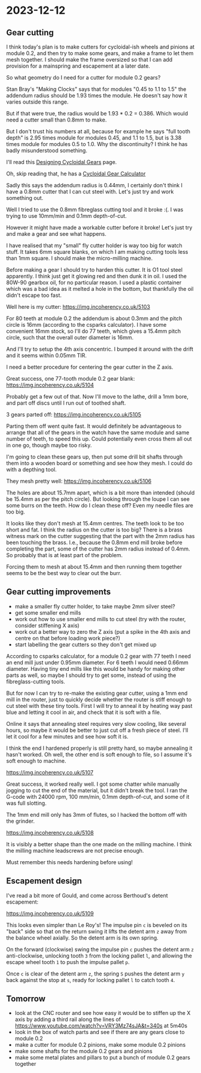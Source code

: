 # 2023-12-12

## Gear cutting

I think today's plan is to make cutters for cycloidal-ish wheels and pinions at module 0.2, and then try to make some
gears, and make a frame to let them mesh together. I should make the frame oversized so that I can add
provision for a mainspring and escapement at a later date.

So what geometry do I need for a cutter for module 0.2 gears?

Stan Bray's "Making Clocks" says that for modules "0.45 to 1.1 to 1.5" the addendum radius should
be 1.93 times the module. He doesn't say how it varies outside this range.

But if that were true, the radius would be 1.93 * 0.2 = 0.386. Which would need a cutter small than
0.8mm to make.

But I don't trust his numbers at all, because for example he says "full tooth depth" is 2.95 times
module for modules 0.45, and 1.1 to 1.5, but is 3.38 times module for modules 0.5 to 1.0. Why the
discontinuity? I think he has badly misunderstood something.

I'll read this [Designing Cycloidal Gears](https://www.csparks.com/watchmaking/CycloidalGears/index.jxl) page.

Oh, skip reading that, he has a [Cycloidal Gear Calculator](https://www.csparks.com/watchmaking/CycloidalGears/CycloidCalculator.html)

Sadly this says the addendum radius is 0.44mm, I certainly don't think I have a 0.8mm cutter that I can cut
steel with. Let's just try and work something out.

Well I tried to use the 0.8mm fibreglass cutting tool and it broke :(. I was trying to use 10mm/min and 0.1mm
depth-of-cut.

However it might have made a workable cutter before it broke! Let's just try and make a gear and see what happens.

I have realised that my "small" fly cutter holder is way too big for watch stuff. It takes 6mm square blanks,
on which I am making cutting tools less than 1mm square. I should make the micro-milling machine.

Before making a gear I should try to harden this cutter. It is O1 tool steel apparently. I think just get it
glowing red and then dunk it in oil. I used the 80W-90 gearbox oil, for no particular reason. I used a plastic
container which was a bad idea as it melted a hole in the bottom, but thankfully the oil didn't escape too
fast.

Well here is my cutter: https://img.incoherency.co.uk/5103

For 80 teeth at module 0.2 the addendum is about 0.3mm and the pitch circle is 16mm (according to the csparks
calculator). I have some convenient 16mm stock, so I'll do 77 teeth, which gives a 15.4mm pitch circle, such
that the overall outer diameter is 16mm.

And I'll try to setup the 4th axis concentric. I bumped it around with the drift and it seems within 0.05mm TIR.

I need a better procedure for centering the gear cutter in the Z axis.

Great success, one 77-tooth module 0.2 gear blank: https://img.incoherency.co.uk/5104

Probably get a few out of that. Now I'll move to the lathe, drill a 1mm bore, and part off discs until
I run out of toothed shaft.

3 gears parted off: https://img.incoherency.co.uk/5105

Parting them off went quite fast. It would definitely be advantageous to arrange that all of the gears in the
watch have the same module and same number of teeth, to speed this up. Could potentially even cross them all out
in one go, though maybe too risky.

I'm going to clean these gears up, then put some drill bit shafts through them into a wooden board or something and see how
they mesh. I could do with a depthing tool.

They mesh pretty well: https://img.incoherency.co.uk/5106

The holes are about 15.7mm apart, which is a bit more than intended (should be 15.4mm as per the pitch circle). But looking
through the loupe I can see some burrs on the teeth. How do I clean these off? Even my needle files are too big.

It looks like they don't mesh at 15.4mm centres. The teeth look to be too short and fat. I think the radius on the
cutter is too big? There is a brass witness mark on the cutter suggesting that the part with the 2mm radius
has been touching the brass. I.e., because the 0.8mm end mill broke before completing the part, some of
the cutter has 2mm radius instead of 0.4mm. So probably that is at least part of the problem.

Forcing them to mesh at about 15.4mm and then running them together seems to be the best way to clear out the burr.

## Gear cutting improvements

 * make a smaller fly cutter holder, to take maybe 2mm silver steel?
 * get some smaller end mills
 * work out how to use smaller end mills to cut steel (try with the router, consider stiffening X axis)
 * work out a better way to zero the Z axis (put a spike in the 4th axis and centre on that before loading work piece?)
 * start labelling the gear cutters so they don't get mixed up

According to csparks calculator, for a module 0.2 gear with 77 teeth I need an end mill just under 0.95mm diameter.
For 6 teeth I would need 0.66mm diameter. Having tiny end mills like this would be handy for making other parts as
well, so maybe I should try to get some, instead of using the fibreglass-cutting tools.

But for now I can try to re-make the existing gear cutter, using a 1mm end mill in the router,
just to quickly decide whether the router is stiff enough to cut steel with these tiny tools.
First I will try to anneal it by heating way past blue and letting it cool in air, and check that it is soft with a file.

Online it says that annealing steel requires very slow cooling, like several hours, so maybe it would be better to just cut
off a fresh piece of steel. I'll let it cool for a few minutes and see how soft it is.

I think the end I hardened properly is still pretty hard, so maybe annealing it hasn't worked. Oh well, the other
end is soft enough to file, so I assume it's soft enough to machine.

https://img.incoherency.co.uk/5107

Great success, it worked really well. I got some chatter while manually jogging to cut the end of the material,
but it didn't break the tool. I ran the G-code with 24000 rpm, 100 mm/min, 0.1mm depth-of-cut, and some of it
was full slotting.

The 1mm end mill only has 3mm of flutes, so I hacked the bottom off with the grinder.

https://img.incoherency.co.uk/5108

It is visibly a better shape than the one made on the milling machine. I think the milling
machine leadscrews are not precise enough.

Must remember this needs hardening before using!

## Escapement design

I've read a bit more of Gould, and come across Berthoud's detent escapement:

https://img.incoherency.co.uk/5109

This looks even simpler than Le Roy's! The impulse pin `c` is beveled on its "back" side
so that on the return swing it lifts the detent arm `z` away from the balance wheel axially.
So the detent arm is its own spring.

On the forward (clockwise) swing the impulse pin `c` pushes the detent arm `z` anti-clockwise, unlocking
tooth `3` from the locking pallet `l`, and allowing the escape wheel tooth `1` to push the impulse
pallet `p`.

Once `c` is clear of the detent arm `z`, the spring `S` pushes the detent arm `y` back against the stop
at `s`, ready for locking pallet `l` to catch tooth `4`.

## Tomorrow

 * look at the CNC router and see how easy it would be to stiffen up the X axis by adding a third
   rail along the lines of https://www.youtube.com/watch?v=VRY3Mz74sJA&t=340s at 5m40s
 * look in the box of watch parts and see if there are any gears close to module 0.2
 * make a cutter for module 0.2 pinions, make some module 0.2 pinions
 * make some shafts for the module 0.2 gears and pinions
 * make some metal plates and pillars to put a bunch of module 0.2 gears together
